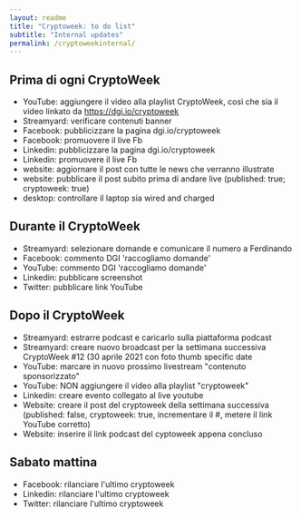 ```yaml
---
layout: readme
title: "Cryptoweek: to do list"
subtitle: "Internal updates"
permalink: /cryptoweekinternal/
---
```


## Prima di ogni CryptoWeek

* YouTube: aggiungere il video alla playlist CryptoWeek,
  così che sia il video linkato da https://dgi.io/cryptoweek
* Streamyard: verificare contenuti banner
* Facebook: pubblicizzare la pagina dgi.io/cryptoweek
* Facebook: promuovere il live Fb
* Linkedin: pubblicizzare la pagina dgi.io/cryptoweek
* Linkedin: promuovere il live Fb
* website: aggiornare il post con tutte le news che verranno illustrate
* website: pubblicare il post subito prima di andare live (published: true; cryptoweek: true)
* desktop: controllare il laptop sia wired and charged

## Durante il CryptoWeek

* Streamyard: selezionare domande e comunicare il numero a Ferdinando
* Facebook: commento DGI 'raccogliamo domande'
* YouTube: commento DGI 'raccogliamo domande'
* Linkedin: pubblicare screenshot
* Twitter: pubblicare link YouTube

## Dopo il CryptoWeek

* Streamyard: estrarre podcast e caricarlo sulla piattaforma podcast
* Streamyard: creare nuovo broadcast per la settimana successiva
  CryptoWeek #12 (30 aprile 2021
  con foto thumb specific date
* YouTube: marcare in nuovo prossimo livestream "contenuto sponsorizzato"
* YouTube: NON aggiungere il video alla playlist "cryptoweek"
* Linkedin: creare evento collegato al live youtube
* Website: creare il post del cryptoweek della settimana successiva (published: false, cryptoweek: true, incrementare il #, metere il link YouTube corretto)
* Website: inserire il link podcast del cyptoweek appena concluso

## Sabato mattina

* Facebook: rilanciare l'ultimo cryptoweek
* Linkedin: rilanciare l'ultimo cryptoweek
* Twitter: rilanciare l'ultimo cryptoweek

